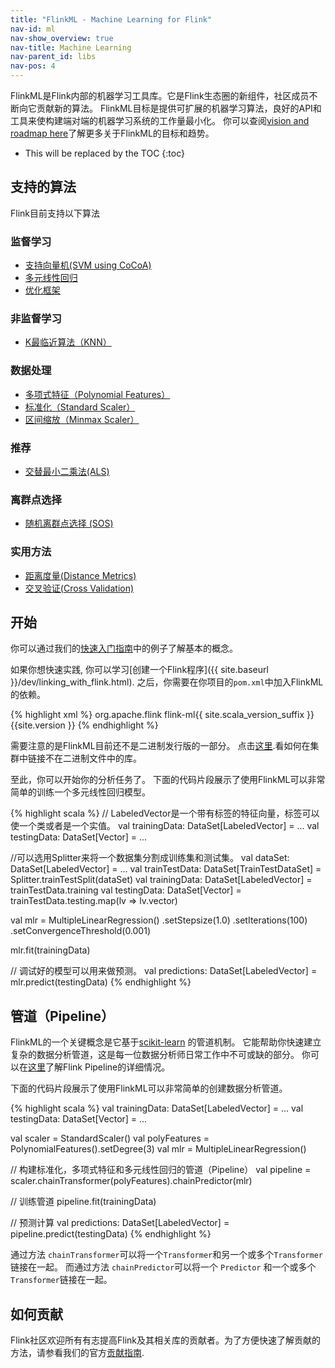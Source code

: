 ```yaml
---
title: "FlinkML - Machine Learning for Flink"
nav-id: ml
nav-show_overview: true
nav-title: Machine Learning
nav-parent_id: libs
nav-pos: 4
---
```

<!--
Licensed to the Apache Software Foundation (ASF) under one
or more contributor license agreements.  See the NOTICE file
distributed with this work for additional information
regarding copyright ownership.  The ASF licenses this file
to you under the Apache License, Version 2.0 (the
"License"); you may not use this file except in compliance
with the License.  You may obtain a copy of the License at

  http://www.apache.org/licenses/LICENSE-2.0

Unless required by applicable law or agreed to in writing,
software distributed under the License is distributed on an
"AS IS" BASIS, WITHOUT WARRANTIES OR CONDITIONS OF ANY
KIND, either express or implied.  See the License for the
specific language governing permissions and limitations
under the License.
-->

FlinkML是Flink内部的机器学习工具库。它是Flink生态圈的新组件，社区成员不断向它贡献新的算法。
FlinkML目标是提供可扩展的机器学习算法，良好的API和工具来使构建端对端的机器学习系统的工作量最小化。
你可以查阅[vision
and roadmap here](https://cwiki.apache.org/confluence/display/FLINK/FlinkML%3A+Vision+and+Roadmap)了解更多关于FlinkML的目标和趋势。

* This will be replaced by the TOC
{:toc}

## 支持的算法

Flink目前支持以下算法

### 监督学习

* [支持向量机(SVM using CoCoA)](svm.html)
* [多元线性回归](multiple_linear_regression.html)
* [优化框架](optimization.html)

### 非监督学习

* [K最临近算法（KNN）](knn.html)

### 数据处理

* [多项式特征（Polynomial Features）](polynomial_features.html)
* [标准化（Standard Scaler）](standard_scaler.html)
* [区间缩放（Minmax Scaler）](min_max_scaler.html)

### 推荐

* [交替最小二乘法(ALS)](als.html)

### 离群点选择

* [随机离群点选择 (SOS)](sos.html)

### 实用方法

* [距离度量(Distance Metrics)](distance_metrics.html)
* [交叉验证(Cross Validation)](cross_validation.html)

## 开始

你可以通过我们的[快速入门指南](quickstart.html)中的例子了解基本的概念。

如果你想快速实践, 你可以学习[创建一个Flink程序]({{ site.baseurl }}/dev/linking_with_flink.html).
之后，你需要在你项目的`pom.xml`中加入FlinkML的依赖。

{% highlight xml %}
<dependency>
  <groupId>org.apache.flink</groupId>
  <artifactId>flink-ml{{ site.scala_version_suffix }}</artifactId>
  <version>{{site.version }}</version>
</dependency>
{% endhighlight %}

需要注意的是FlinkML目前还不是二进制发行版的一部分。
点击[这里]({{site.baseurl}}/dev/linking.html).看如何在集群中链接不在二进制文件中的库。

至此，你可以开始你的分析任务了。
下面的代码片段展示了使用FlinkML可以非常简单的训练一个多元线性回归模型。

{% highlight scala %}
// LabeledVector是一个带有标签的特征向量，标签可以使一个类或者是一个实值。
val trainingData: DataSet[LabeledVector] = ...
val testingData: DataSet[Vector] = ...

//可以选用Splitter来将一个数据集分割成训练集和测试集。 
val dataSet: DataSet[LabeledVector] = ...
val trainTestData: DataSet[TrainTestDataSet] = Splitter.trainTestSplit(dataSet)
val trainingData: DataSet[LabeledVector] = trainTestData.training
val testingData: DataSet[Vector] = trainTestData.testing.map(lv => lv.vector)

val mlr = MultipleLinearRegression()
  .setStepsize(1.0)
  .setIterations(100)
  .setConvergenceThreshold(0.001)

mlr.fit(trainingData)

// 调试好的模型可以用来做预测。
val predictions: DataSet[LabeledVector] = mlr.predict(testingData)
{% endhighlight %}

## 管道（Pipeline）

FlinkML的一个关键概念是它基于[scikit-learn](http://scikit-learn.org) 的管道机制。
它能帮助你快速建立复杂的数据分析管道，这是每一位数据分析师日常工作中不可或缺的部分。
你可以在[这里](pipelines.html)了解Flink Pipeline的详细情况。

下面的代码片段展示了使用FlinkML可以非常简单的创建数据分析管道。

{% highlight scala %}
val trainingData: DataSet[LabeledVector] = ...
val testingData: DataSet[Vector] = ...

val scaler = StandardScaler()
val polyFeatures = PolynomialFeatures().setDegree(3)
val mlr = MultipleLinearRegression()

// 构建标准化，多项式特征和多元线性回归的管道（Pipeline）
val pipeline = scaler.chainTransformer(polyFeatures).chainPredictor(mlr)

// 训练管道
pipeline.fit(trainingData)

// 预测计算
val predictions: DataSet[LabeledVector] = pipeline.predict(testingData)
{% endhighlight %}


通过方法 `chainTransformer`可以将一个`Transformer`和另一个或多个`Transformer`链接在一起。
而通过方法 `chainPredictor`可以将一个 `Predictor` 和一个或多个`Transformer`链接在一起。

## 如何贡献

Flink社区欢迎所有有志提高Flink及其相关库的贡献者。为了方便快速了解贡献的方法，请参看我们的官方[贡献指南]({{site.baseurl}}/dev/libs/ml/contribution_guide.html).

